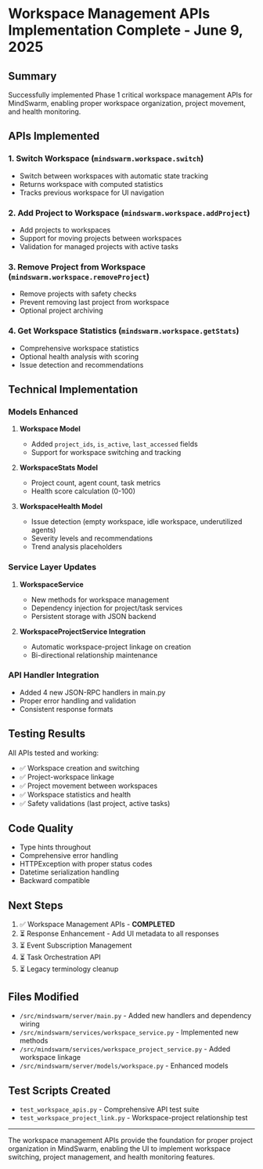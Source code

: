 # Workspace Management APIs Implementation Complete - June 9, 2025

## Summary
Successfully implemented Phase 1 critical workspace management APIs for MindSwarm, enabling proper workspace organization, project movement, and health monitoring.

## APIs Implemented

### 1. Switch Workspace (`mindswarm.workspace.switch`)
- Switch between workspaces with automatic state tracking
- Returns workspace with computed statistics
- Tracks previous workspace for UI navigation

### 2. Add Project to Workspace (`mindswarm.workspace.addProject`)
- Add projects to workspaces
- Support for moving projects between workspaces
- Validation for managed projects with active tasks

### 3. Remove Project from Workspace (`mindswarm.workspace.removeProject`)
- Remove projects with safety checks
- Prevent removing last project from workspace
- Optional project archiving

### 4. Get Workspace Statistics (`mindswarm.workspace.getStats`)
- Comprehensive workspace statistics
- Optional health analysis with scoring
- Issue detection and recommendations

## Technical Implementation

### Models Enhanced
1. **Workspace Model**
   - Added `project_ids`, `is_active`, `last_accessed` fields
   - Support for workspace switching and tracking

2. **WorkspaceStats Model**
   - Project count, agent count, task metrics
   - Health score calculation (0-100)

3. **WorkspaceHealth Model**
   - Issue detection (empty workspace, idle workspace, underutilized agents)
   - Severity levels and recommendations
   - Trend analysis placeholders

### Service Layer Updates
1. **WorkspaceService**
   - New methods for workspace management
   - Dependency injection for project/task services
   - Persistent storage with JSON backend

2. **WorkspaceProjectService Integration**
   - Automatic workspace-project linkage on creation
   - Bi-directional relationship maintenance

### API Handler Integration
- Added 4 new JSON-RPC handlers in main.py
- Proper error handling and validation
- Consistent response formats

## Testing Results
All APIs tested and working:
- ✅ Workspace creation and switching
- ✅ Project-workspace linkage
- ✅ Project movement between workspaces
- ✅ Workspace statistics and health
- ✅ Safety validations (last project, active tasks)

## Code Quality
- Type hints throughout
- Comprehensive error handling
- HTTPException with proper status codes
- Datetime serialization handling
- Backward compatible

## Next Steps
1. ✅ Workspace Management APIs - **COMPLETED**
2. ⏳ Response Enhancement - Add UI metadata to all responses
3. ⏳ Event Subscription Management
4. ⏳ Task Orchestration API
5. ⏳ Legacy terminology cleanup

## Files Modified
- `/src/mindswarm/server/main.py` - Added new handlers and dependency wiring
- `/src/mindswarm/services/workspace_service.py` - Implemented new methods
- `/src/mindswarm/services/workspace_project_service.py` - Added workspace linkage
- `/src/mindswarm/server/models/workspace.py` - Enhanced models

## Test Scripts Created
- `test_workspace_apis.py` - Comprehensive API test suite
- `test_workspace_project_link.py` - Workspace-project relationship test

---

The workspace management APIs provide the foundation for proper project organization in MindSwarm, enabling the UI to implement workspace switching, project management, and health monitoring features.